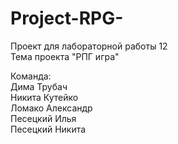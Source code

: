 # Project-RPG-
Проект для лабораторной работы 12 </br>
Тема проекта "РПГ игра"</br>

Команда:</br>
Дима Трубач</br>
Никита Кутейко</br>
Ломако Александр</br>
Песецкий Илья</br>
Песецкий Никита</br>
